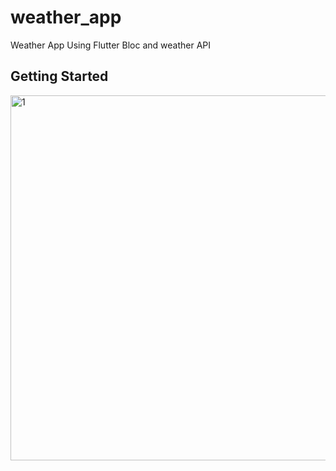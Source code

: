 # weather_app

Weather App Using Flutter Bloc and weather API

## Getting Started

<img width="584" alt="1" src="https://github.com/azix-khan/Weather-App-Using-Bloc/assets/138978130/e2988820-412f-4d2f-af7c-7b54d93ff6b9">

